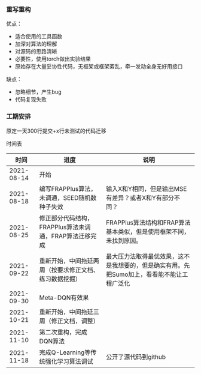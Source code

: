 ### 重写重构

优点：

* 适合使用的工具函数
* 加深对算法的理解
* 对源码的思路清晰
* 必要性，使用torch做出实验结果
* 原始存在大量妥协性代码，无框架或框架紊乱，牵一发动全身无好用接口

缺点：

* 忽略细节，产生bug
* 代码复现失败



### 工期安排

原定一天300行提交+x行未测试的代码迁移

时间表

| 时间       | 进度 | 说明 |
| ---------- | ---- | ---- |
| 2021-08-14 | 开始 |      |
| 2021-08-18 | 编写FRAPPlus算法，未调通，SEED随机数种子失效     | 输入X和Y相同，但是输出MSE有差异？或者X和Y有部分不同？ |
| 2021-08-25 | 修正部分代码结构，FRAPPlus算法未调通，FRAP算法迁移完成 | FRAPPlus算法结构和FRAP算法基本类似，但是使用框架不同，未找到原因。 |
| 2021-09-22 | 重新开始，中间拖延两周（按要求修正文档、练习数据挖掘） | 最大压力法取得最优效果，这不是我想要的，但是确实有用。先把Sumo加上，看看能不能让工程广泛化 |
| 2021-09-30 | Meta-DQN有效果 |  |
| 2021-10-21 | 重新开始，中间拖延三周（修正文档，调整） | |
| 2021-11-10 | 第二次重构，完成DQN算法 | |
| 2021-11-18 | 完成Q-Learning等传统强化学习算法调试 | 公开了源代码到github |

